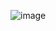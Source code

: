 ![image](https://github.com/aqwo6333/DS_10_17_heap_sort/assets/130898021/5ea317cb-fd92-4010-a176-19f89c3340c6)
